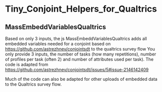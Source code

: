 # Tiny_Conjoint_Helpers_for_Qualtrics

## MassEmbeddVariablesQualtrics
Based on only 3 inputs, the js MassEmbeddVariablesQualtrics adds all embedded variables needed for a conjoint based on https://github.com/astrezhnev/conjointsdt to the qualtrics survey flow 
You only provide 3 inputs, the number of tasks (how many repetitions), number of profiles per task (often 2) and number of attributes used per task). The code is adapted from https://github.com/astrezhnev/conjointsdt/issues/5#issue-2146142409 

Much of the code can also be adapted for other uploads of embedded data to the Qualtrics survey flow. 
